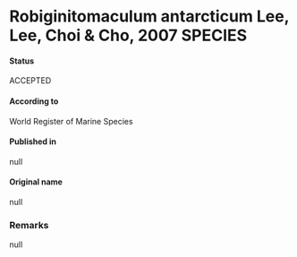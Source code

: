 # Robiginitomaculum antarcticum Lee, Lee, Choi & Cho, 2007 SPECIES

#### Status
ACCEPTED

#### According to
World Register of Marine Species

#### Published in
null

#### Original name
null

### Remarks
null